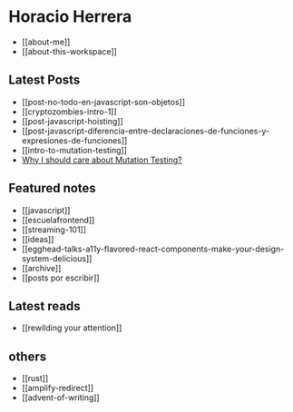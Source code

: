 # Horacio Herrera

- [[about-me]]
- [[about-this-workspace]]

## Latest Posts

- [[post-no-todo-en-javascript-son-objetos]]
- [[cryptozombies-intro-1]]
- [[post-javascript-hoisting]]
- [[post-javascript-diferencia-entre-declaraciones-de-funciones-y-expresiones-de-funciones]]
- [[intro-to-mutation-testing]]
- [Why I should care about Mutation Testing?](https://dev.to/horacioh/why-i-should-care-about-mutation-testing-4i92)

## Featured notes

- [[javascript]]
- [[escuelafrontend]]
- [[streaming-101]]
- [[ideas]]
- [[egghead-talks-a11y-flavored-react-components-make-your-design-system-delicious]]
- [[archive]]
- [[posts por escribir]]

## Latest reads

- [[rewilding your attention]]

## others

- [[rust]]
- [[amplify-redirect]]
- [[advent-of-writing]]


